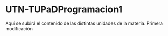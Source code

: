 # UTN-TUPaDProgramacion1
Aquí se subirá el contenido de las distintas unidades de la materia. 
Primera modificación
